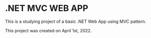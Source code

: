 # .NET MVC WEB APP

This is a studying project of a basic .NET Web App using MVC pattern.

This project was created on April 1st, 2022.
